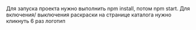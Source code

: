 Для запуска проекта нужно выполнить npm install, потом npm start.
Для включения/ выключения раскраски на странице каталога нужно кликнуть 6 раз логотип